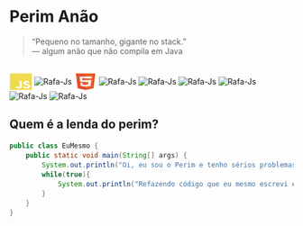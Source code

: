   # Perim Anão

> “Pequeno no tamanho, gigante no stack.”  
> — algum anão que não compila em Java

<div style="display: inline_block"><br>
  <img align="center" alt="Rafa-Js" height="30" width="40" src="https://raw.githubusercontent.com/devicons/devicon/master/icons/javascript/javascript-plain.svg">
<img align="center" alt="Rafa-Js" height="30" width="40" src="https://i.pinimg.com/736x/8f/80/fe/8f80fe78e8600f0289903bf9a46a0868.jpg">
  <img align="center" alt="Rafa-HTML" height="30" width="40" src="https://raw.githubusercontent.com/devicons/devicon/master/icons/html5/html5-original.svg">
  <img align="center" alt="Rafa-Js" height="30" width="40" src="https://preview.redd.it/cius2rsy7jve1.jpeg?auto=webp&s=87e94c83910e55ba8613f4b61de4c1fe45ba363b">
  <img align="center" alt="Rafa-Js" height="30" width="40" src="https://upload.wikimedia.org/wikipedia/commons/thumb/0/05/Flag_of_Brazil.svg/960px-Flag_of_Brazil.svg.png">
  <img align="center" alt="Rafa-Js" height="30" width="40" src="https://encrypted-tbn0.gstatic.com/images?q=tbn:ANd9GcScFrsexW8pOnKZMF7fU6omEKfVlk7zUVBSfrGQj7jsFBzN-XI4Haq8RyYuDFP0AO_RzA8&usqp=CAU">
  <img align="center" alt="Rafa-Js" height="30" width="40" src="https://i.pinimg.com/736x/15/4d/20/154d2090b3c1494b2bdd3c1fd4549a8f.jpg">
<img align="center" alt="Rafa-Js" height="30" width="40" src="https://i.pinimg.com/736x/d5/d4/1f/d5d41f75aef608fa734649bfe4131608.jpg">
<img align="center" alt="Rafa-Js" height="30" width="40" src="https://i.pinimg.com/736x/e3/bf/38/e3bf38c03a006e3863a0b21d5a0f32ab.jpg">
 
 


## Quem é a lenda do perim?

```java
public class EuMesmo {
    public static void main(String[] args) {
        System.out.println("Oi, eu sou o Perim e tenho sérios problemas com Java");
        while(true){
            System.out.println("Refazendo código que eu mesmo escrevi errado ontem.");
        }
    }
}
